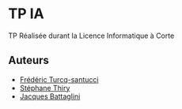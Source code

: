 # TP IA 

TP Réalisée durant la Licence Informatique à Corte 

## Auteurs

- [Frédéric Turcq-santucci](https://github.com/fturcq-santucci)
- [Stéphane Thiry](https://github.com/Stephanethr)
- [Jacques Battaglini](https://github.com/Heeko2b)
